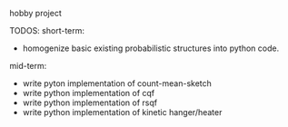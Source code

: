 hobby project

TODOS:
short-term:
- homogenize basic existing probabilistic structures into python code.

mid-term: 
- write pyton implementation of count-mean-sketch
- write python implementation of cqf
- write python implementation of rsqf
- write python implementation of kinetic hanger/heater 
